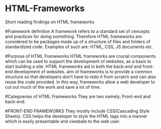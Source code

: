 # HTML-Frameworks
Short reading findings on HTML frameworks

#Framework definition
A framework refers to a standard set of cencepts and practices for doing something. Therefore HTML frameworks
are considered to be packages made up of a structure of files and folders of standardized code. Examples of such are: HTML, CSS, JS documents etc.

#Purpose of HTML Frameworks
HTML frameworks are crucial components which can be used to support the development of websites, as a basis to start building a site. HTML frameworks aid in both the back-end and front-end development of websites. aim of frameworks is to provide a common structure so that developers don’t have to redo it from scratch and can also reuse the code provided. In this way, frameworks allow a web developer to cut out much of the work and save a lot of time.

#Categoeries of HTML Frameworks
They are two namely; Front-end and back-end.

#FRONT-END FRAMEWORKS
They mostly include CSS(Cascading Style Sheets). CSS helps the developer to style the HTML tags into a manner which is 
easily presentable and viewbale to the web user.
